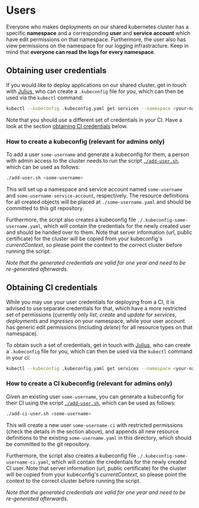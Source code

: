 # Users

Everyone who makes deployments on our shared kubernetes cluster has a specific **namespace** and a corresponding **user** and **service account** which have edit permissions on that namespace. Furthermore, the user also has view permissions on the namespace for our logging infrastracture. Keep in mind that **everyone can read the logs for every namespace**.

## Obtaining user credentials

If you would like to deploy applications on our shared cluster, get in touch with [Julius](https://github.com/juliuste), who can create a `.kubeconfig` file for you, which can then be used via the `kubectl` command:

```bash
kubectl --kubeconfig .kubeconfig.yaml get services --namespace <your-namespace>
```

Note that you should use a different set of credentials in your CI. Have a look at the section [obtaining CI credentials](#obtaining-ci-credentials) below.

### How to create a kubeconfig (relevant for admins only)

To add a user `some-username` and generate a kubeconfig for them, a person with admin access to the cluster needs to run the script [`./add-user.sh`](./add-user.sh), which can be used as follows:

```bash
./add-user.sh <some-username>
```

This will set up a namespace and service account named `some-username` and `some-username-service-account`, respectively. The resource definitions for all created objects will be placed at `./some-username.yaml` and should be committed to this git repository.

Furthermore, the script also creates a kubeconfig file `./.kubeconfig-some-username.yaml`, which will contain the credentials for the newly created user and should be handed over to them. Note that server information (url, public certificate) for the cluster will be copied from your kubeconfig's *currentContext*, so please point the context to the correct cluster before running the script.

*Note that the generated credentials are valid for one year and need to be re-generated afterwards.*

## Obtaining CI credentials

While you may use your user credentials for deploying from a CI, it is advised to use separate credentials for that, which have a more restricted set of permissions (currently only *list*, *create* and *update* for *services*, *deployments* and *ingresses* on your namespace, while your user account has generic edit permissions (including *delete*) for all resource types on that namespace).

To obtain such a set of credentials, get in touch with [Julius](https://github.com/juliuste), who can create a `.kubeconfig` file for you, which can then be used via the `kubectl` command in your ci:

```bash
kubectl --kubeconfig .kubeconfig.yaml get services --namespace <your-namespace>
```

### How to create a CI kubeconfig (relevant for admins only)

Given an existing user `some-username`, you can generate a kubeconfig for their CI using the script [`./add-user.sh`](./add-user.sh), which can be used as follows:

```bash
./add-ci-user.sh <some-username>
```

This will create a new user `some-username-ci` with restricted permissions (check the details in the section above), and appends all new resource definitions to the existing `some-username.yaml` in this directory, which should be committed to the git repository.

Furthermore, the script also creates a kubeconfig file `./.kubeconfig-some-username-ci.yaml`, which will contain the credentials for the newly created CI user. Note that server information (url, public certificate) for the cluster will be copied from your kubeconfig's *currentContext*, so please point the context to the correct cluster before running the script.

*Note that the generated credentials are valid for one year and need to be re-generated afterwards.*
